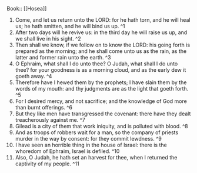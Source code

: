  Book:: [[Hosea]]
 1. Come, and let us return unto the LORD: for he hath torn, and he will heal us; he hath smitten, and he will bind us up. ^1
 2. After two days will he revive us: in the third day he will raise us up, and we shall live in his sight. ^2
 3. Then shall we know, if we follow on to know the LORD: his going forth is prepared as the morning; and he shall come unto us as the rain, as the latter and former rain unto the earth. ^3
 4. O Ephraim, what shall I do unto thee? O Judah, what shall I do unto thee? for your goodness is as a morning cloud, and as the early dew it goeth away. ^4
 5. Therefore have I hewed them by the prophets; I have slain them by the words of my mouth: and thy judgments are as the light that goeth forth. ^5
 6. For I desired mercy, and not sacrifice; and the knowledge of God more than burnt offerings. ^6
 7. But they like men have transgressed the covenant: there have they dealt treacherously against me. ^7
 8. Gilead is a city of them that work iniquity, and is polluted with blood. ^8
 9. And as troops of robbers wait for a man, so the company of priests murder in the way by consent: for they commit lewdness. ^9
 10. I have seen an horrible thing in the house of Israel: there is the whoredom of Ephraim, Israel is defiled. ^10
 11. Also, O Judah, he hath set an harvest for thee, when I returned the captivity of my people. ^11
